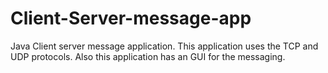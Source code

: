 # Client-Server-message-app
Java Client server message application.
This application uses the TCP and UDP protocols.
Also this application has an GUI for the messaging.
